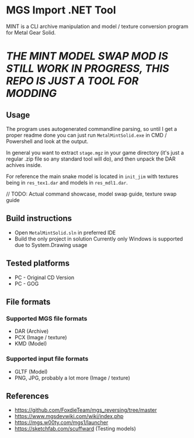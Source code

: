 # MGS Import .NET Tool
MINT is a CLI archive manipulation and model / texture conversion program for Metal Gear Solid.

# ***THE MINT MODEL SWAP MOD IS STILL WORK IN PROGRESS, THIS REPO IS JUST A TOOL FOR MODDING***

## Usage
The program uses autogenerated commandline parsing, so until I get a proper readme done you can just run `MetalMintSolid.exe` in CMD / Powershell and look at the output.

In general you want to extract `stage.mgz` in your game directory (it's just a regular .zip file so any standard tool will do), and then unpack the DAR achives inside.

For reference the main snake model is located in `init_jim` with textures being in `res_tex1.dar` and models in `res_mdl1.dar`.

// TODO: Actual command showcase, model swap guide, texture swap guide

## Build instructions
- Open `MetalMintSolid.sln` in preferred IDE
- Build the only project in solution
Currently only Windows is supported due to System.Drawing usage

## Tested platforms
- PC - Original CD Version
- PC - GOG

## File formats
### Supported MGS file formats
- DAR (Archive)
- PCX (Image / texture)
- KMD (Model)

### Supported input file formats
- GLTF (Model)
- PNG, JPG, probably a lot more (Image / texture)

## References
- https://github.com/FoxdieTeam/mgs_reversing/tree/master
- https://www.mgsdevwiki.com/wiki/index.php
- https://mgs.w00ty.com/mgs1/launcher
- https://sketchfab.com/scuffward (Testing models)
